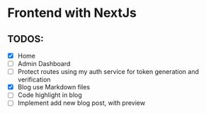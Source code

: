 # Frontend with NextJs
## TODOS:
- [x] Home
- [ ] Admin Dashboard
- [ ] Protect routes using my auth service for token generation and verification
- [x] Blog use Markdown files
- [ ] Code highlight in blog
- [ ] Implement add new blog post, with preview

